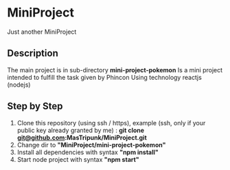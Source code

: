 # MiniProject
Just another MiniProject

## Description
The main project is in sub-directory **mini-project-pokemon**
Is a mini project intended to fulfill the task given by Phincon
Using technology reactjs (nodejs)

## Step by Step
1. Clone this repository (using ssh / https), example (ssh, only if your public key already granted by me) : **git clone git@github.com:MasTripunk/MiniProject.git**
2. Change dir to **"MiniProject/mini-project-pokemon"**
3. Install all dependencies with syntax **"npm install"**
4. Start node project with syntax **"npm start"**